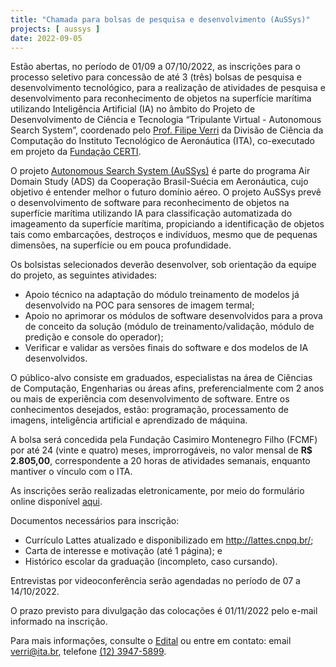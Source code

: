 ```yaml
---
title: "Chamada para bolsas de pesquisa e desenvolvimento (AuSSys)"
projects: [ aussys ]
date: 2022-09-05
---
```


Estão abertas, no período de 01/09 a 07/10/2022, as inscrições para o processo
seletivo para concessão de até 3 (três) bolsas de pesquisa e desenvolvimento
tecnológico, para a realização de atividades de pesquisa e desenvolvimento para
reconhecimento de objetos na superfície marítima utilizando Inteligência
Artificial (IA) no âmbito do Projeto de Desenvolvimento de Ciência e Tecnologia
“Tripulante Virtual - Autonomous Search System”, coordenado pelo [Prof. Filipe
Verri](/author/filipe-a.-n.-verri/) da Divisão de Ciência da Computação do Instituto Tecnológico
de Aeronáutica (ITA), co-executado em projeto da [Fundação
CERTI](https://certi.org.br/).

O projeto [Autonomous Search System (AuSSys)](/project/aussys) é parte do programa Air Domain
Study (ADS) da Cooperação Brasil-Suécia em Aeronáutica, cujo objetivo
é entender melhor o futuro domínio aéreo. O projeto AuSSys prevê
o desenvolvimento de software para reconhecimento de objetos na superfície
marítima utilizando IA para classificação automatizada do imageamento da
superfície marítima, propiciando a identificação de objetos tais como
embarcações, destroços e indivíduos, mesmo que de pequenas dimensões, na
superfície ou em pouca profundidade.

Os bolsistas selecionados deverão desenvolver, sob orientação da equipe do projeto, as seguintes atividades:

- Apoio técnico na adaptação do módulo treinamento de modelos já desenvolvido na POC para sensores de imagem termal;
- Apoio no aprimorar os módulos de software desenvolvidos para a prova de conceito da solução (módulo de treinamento/validação, módulo de predição e console do operador);
- Verificar e validar as versões finais do software e dos modelos de IA desenvolvidos.

O público-alvo consiste em graduados, especialistas na área de Ciências de
Computação, Engenharias ou áreas afins, preferencialmente com 2 anos ou mais de
experiência com desenvolvimento de software. Entre os conhecimentos desejados, estão:
programação, processamento de imagens, inteligência artificial e aprendizado de máquina.

A bolsa será concedida pela Fundação Casimiro Montenegro Filho (FCMF) por até
24 (vinte e quatro) meses, improrrogáveis, no valor mensal de **R$ 2.805,00**,
correspondente a 20 horas de atividades semanais, enquanto mantiver o vínculo
com o ITA.

As inscrições serão realizadas eletronicamente, por meio do formulário online
disponível [aqui](https://forms.gle/Abu8tC89Cw8nM4CfA).

Documentos necessários para inscrição:

- Currículo Lattes atualizado e disponibilizado em http://lattes.cnpq.br/;
- Carta de interesse e motivação (até 1 página); e
- Histórico escolar da graduação (incompleto, caso cursando).

Entrevistas por videoconferência serão agendadas no período de 07 a 14/10/2022.

O prazo previsto para divulgação das colocações é 01/11/2022 pelo e-mail informado na inscrição.

Para mais informações, consulte o [Edital](/documents/aussys-call-2022.pdf) ou entre em contato: email verri@ita.br, telefone [(12) 3947-5899](+551239475899).
